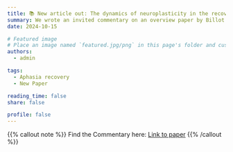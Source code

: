 ```yaml
---
title: 📚 New article out: The dynamics of neuroplasticity in the recovery from post-stroke aphasia
summary: We wrote an invited commentary on an overview paper by Billot & Kiran (Brain & Language, 2024), in which they discuss the role of homeostasis and Hebbian plasticity in aphasia recovery
date: 2024-10-15

# Featured image
# Place an image named `featured.jpg/png` in this page's folder and customize its options here.
authors:
  - admin

tags:
  - Aphasia recovery
  - New Paper

reading_time: false
share: false

profile: false
---
```


{{% callout note %}}
Find the Commentary here: [Link to paper](https://doi.org/10.1016/j.bandl.2024.105479)
{{% /callout %}}
